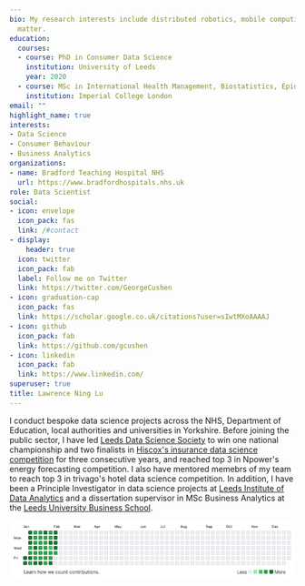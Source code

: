 ```yaml
---
bio: My research interests include distributed robotics, mobile computing and programmable
  matter.
education:
  courses:
  - course: PhD in Consumer Data Science
    institution: University of Leeds
    year: 2020
  - course: MSc in International Health Management, Biostatistics, Epidemiology
    institution: Imperial College London
email: ""
highlight_name: true
interests:
- Data Science
- Consumer Behaviour 
- Business Analytics
organizations:
- name: Bradford Teaching Hospital NHS
  url: https://www.bradfordhospitals.nhs.uk
role: Data Scientist
social:
- icon: envelope
  icon_pack: fas
  link: /#contact
- display:
    header: true
  icon: twitter
  icon_pack: fab
  label: Follow me on Twitter
  link: https://twitter.com/GeorgeCushen
- icon: graduation-cap
  icon_pack: fas
  link: https://scholar.google.co.uk/citations?user=sIwtMXoAAAAJ
- icon: github
  icon_pack: fab
  link: https://github.com/gcushen
- icon: linkedin
  icon_pack: fab
  link: https://www.linkedin.com/
superuser: true
title: Lawrence Ning Lu
---
```


I conduct bespoke data science projects across the NHS, Department of Education, local authorities and universities in Yorkshire. Before joining the public sector, I have led [Leeds Data Science Society](www.leedsdatascience.com) to win one national championship and two finalists in [Hiscox's insurance data science competition](https://www.hiscoxgroup.com/blog/hiscox/leeds-crowned-winners-hiscox-university-challenge) for three consecutive years, and reached top 3 in Npower's energy forecasting competition. I also have mentored memebrs of my team to reach top 3 in trivago's hotel data science competition. In addition, I have been a Principle Investigator in data science projects at [Leeds Institute of Data Analytics](https://lida.leeds.ac.uk/) and a dissertation supervisor in MSc Business Analytics at the [Leeds University Business School](https://business.leeds.ac.uk).

<img src="github_chart.png" />

